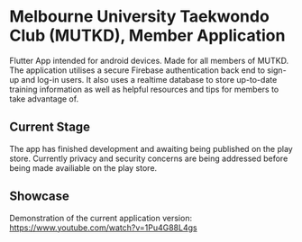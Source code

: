 # Melbourne University Taekwondo Club (MUTKD), Member Application
Flutter App intended for android devices. Made for all members of MUTKD. The application utilises a secure Firebase authentication back end to sign-up and log-in users.
It also uses a realtime database to store up-to-date training information as well as helpful resources and tips for members to take advantage of.

## Current Stage
The app has finished development and awaiting being published on the play store.
Currently privacy and security concerns are being addressed before being made availiable on the play store.

## Showcase
Demonstration of the current application version:
https://www.youtube.com/watch?v=1Pu4G88L4gs

